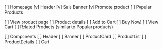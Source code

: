 [ ] Homepage
    [v] Header
    [v] Sale Banner
    [v] Promote product
    [ ] Popular Products

[ ] View product page
    [ ] Product details
    [ ] Add to Cart
    [ ] Buy Now!
    [ ] View Cart
    [ ] Related Products (similar to Popular products)

[ ] Components
    [ ] Header
    [ ] Banner
    [ ] ProductCard
    [ ] ProductList
    [ ] ProductDetails
    [ ] Cart

